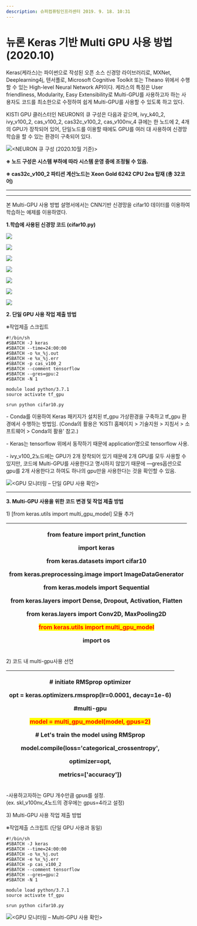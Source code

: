 ```yaml
---
description: 슈퍼컴퓨팅인프라센터 2019. 9. 18. 10:31
---
```


# 뉴론 Keras 기반 Multi GPU 사용 방법 (2020.10)

Keras(케라스)는 파이썬으로 작성된 오픈 소스 신경망 라이브러리로, MXNet, Deeplearning4j, 텐서플로, Microsoft Cognitive Toolkit 또는 Theano 위에서 수행할 수 있는 High-level Neural Network API이다. 케라스의 특징은 User friendliness, Modularity, Easy Extensibility로 Multi-GPU를 사용하고자 하는 사용자도 코드를 최소한으로 수정하여 쉽게 Multi-GPU를 사용할 수 있도록 하고 있다.

KISTI GPU 클러스터인 NEURON의 큐 구성은 다음과 같으며, ivy\_k40\_2, ivy\_v100\_2, cas\_v100\_2, cas32c\_v100\_2, cas\_v100nv\_4 큐에는 한 노드에 2, 4개의 GPU가 장착되어 있어, 단일노드를 이용할 때에도 GPU를 여러 대 사용하여 신경망 학습을 할 수 있는 환경이 구축되어 있다.



![\<NEURON 큐 구성 (2020.10월 기준)>](../../../.gitbook/assets/neuron\_que\_configuration\_2020\_10.png)

**※ 노드 구성은 시스템 부하에 따라 시스템 운영 중에 조정될 수 있음.**

**※ cas32c\_v100\_2 파티션 계산노드는 Xeon Gold 6242 CPU 2ea 탑재 (총 32코어)**

****

****

본 Multi-GPU 사용 방법 설명서에서는 CNN기반 신경망을 cifar10 데이터를 이용하여 학습하는 예제를 이용하였다.

**1.학습에 사용된 신경망 코드 (cifar10.py)**

![](../../../.gitbook/assets/997C723F5D818DBB06.png)

![](../../../.gitbook/assets/99E2DA3D5D818DE51F.png)

![](../../../.gitbook/assets/996A393D5D818DE61D.png)

![](../../../.gitbook/assets/99A4D23D5D818DE620.png)

![](../../../.gitbook/assets/993150485D81944509.png)

![](../../../.gitbook/assets/992B3D475D8192ED01.png)

![](../../../.gitbook/assets/9943AB4F5D8194A005.png)

**2. 단일 GPU 사용 작업 제출 방법**

※작업제출 스크립트

```
#!/bin/sh
#SBATCH -J keras
#SBATCH --time=24:00:00
#SBATCH -o %x_%j.out
#SBATCH -e %x_%j.err
#SBATCH -p cas_v100_2
#SBATCH --comment tensorflow
#SBATCH --gres=gpu:2
#SBATCH -N 1

module load python/3.7.1
source activate tf_gpu

srun python cifar10.py
```

\- Conda를 이용하여 Keras 패키지가 설치된 tf\_gpu 가상환경을 구축하고 tf\_gpu 환경에서 수행하는 방법임. (Conda의 활용은 ‘KISTI 홈페이지 > 기술지원 > 지침서 > 소프트웨어 > Conda의 활용’ 참고.)

\- Keras는 tensorflow 위에서 동작하기 때문에 application명으로 tensorflow 사용.

\- ivy\_v100\_2노드에는 GPU가 2개 장착되어 있기 때문에 2개 GPU를 모두 사용할 수 있지만, 코드에 Multi-GPU를 사용한다고 명시하지 않았기 때문에 —gres옵션으로 gpu를 2개 사용한다고 하여도 하나의 gpu만을 사용한다는 것을 확인할 수 있음.

![\<GPU 모니터링 – 단일 GPU 사용 확인>](../../../.gitbook/assets/999A06445D8185B82E.png)

****

**3. Multi-GPU 사용을 위한 코드 변경 및 작업 제출 방법**

1\) \[from keras.utils import multi\_gpu\_model] 모듈 추가

| <p>from __feature__ import print_function</p><p>import keras</p><p>from keras.datasets import cifar10</p><p>from keras.preprocessing.image import ImageDataGenerator</p><p>from keras.models import Sequential</p><p>from keras.layers import Dense, Dropout, Activation, Flatten</p><p>from keras.layers import Conv2D, MaxPooling2D</p><p><mark style="color:red;">from keras.utils import multi_gpu_model</mark></p><p>import os</p> |
| --------------------------------------------------------------------------------------------------------------------------------------------------------------------------------------------------------------------------------------------------------------------------------------------------------------------------------------------------------------------------------------------------------------------------------------- |

2\) 코드 내 multi-gpu사용 선언

| <p># initiate RMSprop optimizer</p><p>opt = keras.optimizers.rmsprop(lr=0.0001, decay=1e-6)</p><p></p><p>#multi-gpu</p><p><mark style="color:red;">model = multi_gpu_model(model, gpus=2)</mark></p><p></p><p># Let's train the model using RMSprop</p><p>model.compile(loss='categorical_crossentropy',</p><p>optimizer=opt,</p><p>metrics=['accuracy'])</p> |
| ------------------------------------------------------------------------------------------------------------------------------------------------------------------------------------------------------------------------------------------------------------------------------------------------------------------------------------------------------------- |

\-사용하고자하는 GPU 개수만큼 gpus를 설정.\
(ex. skl\_v100nv\_4노드의 경우에는 gpus=4라고 설정)



3\) Multi-GPU 사용 작업 제출 방법

※작업제출 스크립트 (단일 GPU 사용과 동일)

```
#!/bin/sh
#SBATCH -J keras
#SBATCH --time=24:00:00
#SBATCH -o %x_%j.out
#SBATCH -e %x_%j.err
#SBATCH -p cas_v100_2
#SBATCH --comment tensorflow
#SBATCH --gres=gpu:2
#SBATCH -N 1
 
module load python/3.7.1
source activate tf_gpu
 
srun python cifar10.py
```

![\<GPU 모니터링 – Multi-GPU 사용 확인>](../../../.gitbook/assets/99B49C455D8185CE2E.png)
